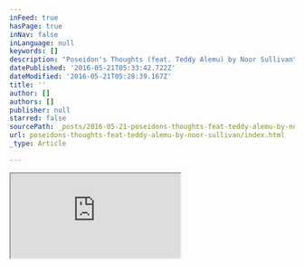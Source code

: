 ```yaml
---
inFeed: true
hasPage: true
inNav: false
inLanguage: null
keywords: []
description: "Poseidon's Thoughts (feat. Teddy Alemu) by Noor Sullivan"
datePublished: '2016-05-21T05:33:42.722Z'
dateModified: '2016-05-21T05:28:39.167Z'
title: ''
author: []
authors: []
publisher: null
starred: false
sourcePath: _posts/2016-05-21-poseidons-thoughts-feat-teddy-alemu-by-noor-sullivan.md
url: poseidons-thoughts-feat-teddy-alemu-by-noor-sullivan/index.html
_type: Article

---
```

<iframe src="https://bandcamp.com/EmbeddedPlayer/album=2272986950/size=large/bgcol=333333/linkcol=ffffff/tracklist=false/artwork=small/transparent=true/" style=""><a href="http://noorsullivan.bandcamp.com/album/poseidons-thoughts-feat-teddy-alemu">Poseidon's Thoughts (feat. Teddy Alemu) by Noor Sullivan</a></iframe>